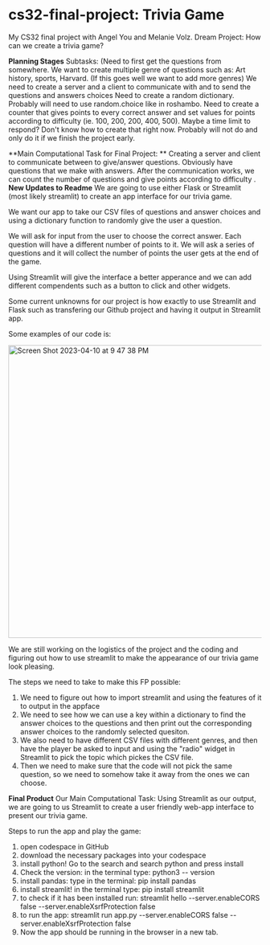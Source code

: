 # cs32-final-project: Trivia Game
My CS32 final project with Angel You and Melanie Volz. 
Dream Project: How can we create a trivia game?

**Planning Stages**
Subtasks:
(Need to first get the questions from somewhere. We want to create multiple genre of questions such as: Art history, sports, Harvard. (If this goes well we want to add more genres)
We need to create a server and a client to communicate with and to send the questions and answers choices
Need to create a random dictionary. Probably will need to use random.choice like in roshambo. 
Need to create a counter that gives points to every correct answer and set values for points according to difficulty (ie. 100, 200, 200, 400, 500).
Maybe a time limit to respond? Don't know how to create that right now.
Probably will not do and only do it if we finish the project early.

**Main Computational Task for Final Project: **
Creating a server and client to communicate between to give/answer questions.
Obviously have questions that we make with answers.
After the communication works, we can count the number of questions and give points according to difficulty
.
**New Updates to Readme**
We are going to use either Flask or Streamlit (most likely streamlit) to create an app interface for our trivia game.

We want our app to take our CSV files of questions and answer choices and using a dictionary function to randomly give the user a question.

We will ask for input from the user to choose the correct answer. Each question will have a different number of points to it. We will ask a series of questions and it will collect the number of points the user gets at the end of the game.

Using Streamlit will give the interface a better apperance and we can add different compendents such as a button to click and other widgets.

Some current unknowns for our project is how exactly to use Streamlit and Flask such as transfering our Github project and having it output in Streamlit app.

Some examples of our code is:

<img width="583" alt="Screen Shot 2023-04-10 at 9 47 38 PM" src="https://user-images.githubusercontent.com/130410836/231034254-9876136c-c86e-4303-862d-833230ed09ce.png">
 
 We are still working on the logistics of the project and the coding and figuring out how to use streamlit to make the appearance of our trivia game look pleasing.

The steps we need to take to make this FP possible:
1. We need to figure out how to import streamlit and using the features of it to output in the appface
2. We need to see how we can use a key within a dictionary to find the answer choices to the questions and then print out the corresponding answer choices to the randomly selected quesiton.
3. We also need to have different CSV files with different genres, and then have the player be asked to input and using the "radio" widget in Streamlit to pick the topic which pickes the CSV file.
4. Then we need to make sure that the code will not pick the same question, so we need to somehow take it away from the ones we can choose.

**Final Product**
Our Main Computational Task:
Using Streamlit as our output, we are going to us Streamlit to create a user friendly web-app interface to present our trivia game.

Steps to run the app and play the game:
1. open codespace in GitHub
2. download the necessary packages into your codespace
3. install python! Go to the search and search python and press install
4. Check the version: in the terminal type: python3 -- version
5. install pandas: type in the terminal: pip install pandas
6. install streamlit! in the terminal type: pip install streamlit
7. to check if it has been installed run: streamlit hello --server.enableCORS false --server.enableXsrfProtection false
8. to run the app: streamlit run app.py  --server.enableCORS false --server.enableXsrfProtection false
9. Now the app should be running in the browser in a new tab.
  
